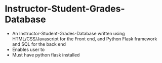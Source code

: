 # Instructor-Student-Grades-Database
* An Instructor-Student-Grades-Database written using HTML/CSS/Javascript for the Front end, and Python Flask framework and SQL for the back end
* Enables user to 
* Must have python flask installed
